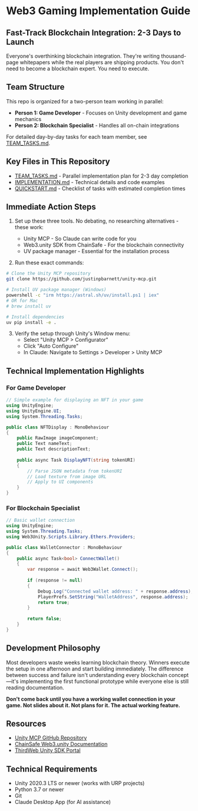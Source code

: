 # Web3 Gaming Implementation Guide

## Fast-Track Blockchain Integration: 2-3 Days to Launch

Everyone's overthinking blockchain integration. They're writing thousand-page whitepapers while the real players are shipping products. You don't need to become a blockchain expert. You need to execute.

## Team Structure

This repo is organized for a two-person team working in parallel:
- **Person 1: Game Developer** - Focuses on Unity development and game mechanics
- **Person 2: Blockchain Specialist** - Handles all on-chain integrations

For detailed day-by-day tasks for each team member, see [TEAM_TASKS.md](TEAM_TASKS.md).

## Key Files in This Repository
- [TEAM_TASKS.md](TEAM_TASKS.md) - Parallel implementation plan for 2-3 day completion
- [IMPLEMENTATION.md](IMPLEMENTATION.md) - Technical details and code examples
- [QUICKSTART.md](QUICKSTART.md) - Checklist of tasks with estimated completion times

## Immediate Action Steps

1. Set up these three tools. No debating, no researching alternatives - these work:
   - Unity MCP - So Claude can write code for you
   - Web3.unity SDK from ChainSafe - For the blockchain connectivity
   - UV package manager - Essential for the installation process

2. Run these exact commands:
```bash
# Clone the Unity MCP repository
git clone https://github.com/justinpbarnett/unity-mcp.git

# Install UV package manager (Windows)
powershell -c "irm https://astral.sh/uv/install.ps1 | iex"
# OR for Mac
# brew install uv

# Install dependencies
uv pip install -e .
```

3. Verify the setup through Unity's Window menu:
   - Select "Unity MCP > Configurator"
   - Click "Auto Configure"
   - In Claude: Navigate to Settings > Developer > Unity MCP

## Technical Implementation Highlights

### For Game Developer
```csharp
// Simple example for displaying an NFT in your game
using UnityEngine;
using UnityEngine.UI;
using System.Threading.Tasks;

public class NFTDisplay : MonoBehaviour
{
    public RawImage imageComponent;
    public Text nameText;
    public Text descriptionText;
    
    public async Task DisplayNFT(string tokenURI)
    {
        // Parse JSON metadata from tokenURI
        // Load texture from image URL
        // Apply to UI components
    }
}
```

### For Blockchain Specialist
```csharp
// Basic wallet connection
using UnityEngine;
using System.Threading.Tasks;
using Web3Unity.Scripts.Library.Ethers.Providers;

public class WalletConnector : MonoBehaviour
{
    public async Task<bool> ConnectWallet()
    {
        var response = await Web3Wallet.Connect();
        
        if (response != null)
        {
            Debug.Log("Connected wallet address: " + response.address);
            PlayerPrefs.SetString("WalletAddress", response.address);
            return true;
        }
        
        return false;
    }
}
```

## Development Philosophy

Most developers waste weeks learning blockchain theory. Winners execute the setup in one afternoon and start building immediately. The difference between success and failure isn't understanding every blockchain concept—it's implementing the first functional prototype while everyone else is still reading documentation.

**Don't come back until you have a working wallet connection in your game. Not slides about it. Not plans for it. The actual working feature.**

## Resources

- [Unity MCP GitHub Repository](https://github.com/justinpbarnett/unity-mcp)
- [ChainSafe Web3.unity Documentation](https://docs.gaming.chainsafe.io/)
- [ThirdWeb Unity SDK Portal](https://portal.thirdweb.com/unity)

## Technical Requirements

- Unity 2020.3 LTS or newer (works with URP projects)
- Python 3.7 or newer
- Git
- Claude Desktop App (for AI assistance)
